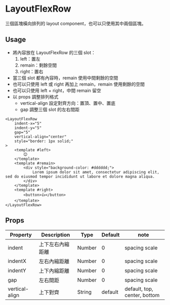# LayoutFlexRow

三個區塊橫向排列的 layout component，也可以只使用其中兩個區塊。

<Doc-LayoutFlexRowDoc />

## Usage

- 將內容放在 LayoutFlexRow 的三個 slot：
  1. left：置左
  1. remain：剩餘空間
  1. right：置右
- 當三個 slot 都有內容時，remain 使用中間剩餘的空間
- 也可以只使用 left 或 right 再加上 remain，remain 使用剩餘的空間
- 也可以只使用 left + right，中間 remain 留空
- 以 props 調整排列格式
  - vertical-align 設定對齊方向：置頂、置中、置底
  - gap 調整三個 slot 的左右間距

```vue live
<LayoutFlexRow
	indent-x="5"
	indent-y="5"
	gap="5"
	vertical-align="center"
	style="border: 1px solid;"
>
	<template #left>
		😊
	</template>
	<template #remain>
		<div style="background-color: #dddddd;">
			Lorem ipsum dolor sit amet, consectetur adipiscing elit, sed do eiusmod tempor incididunt ut labore et dolore magna aliqua.
		</div>
	</template>
	<template #right>
		<button>👍</button>
	</template>
</LayoutFlexRow>
```

## Props
| Property | Description | Type | Default | note |
| --- | --- | --- | --- | --- |
| indent | 上下左右內縮距離 | Number | 0 | spacing scale |
| indentX | 左右內縮距離 | Number | 0 | spacing scale |
| indentY | 上下內縮距離 | Number | 0 | spacing scale |
| gap | 左右間距 | Number | 0 | spacing scale |
| vertical-align | 上下對齊 | String | default | default, top, center, bottom |

